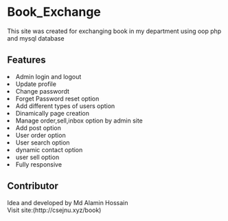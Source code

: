 # Book_Exchange
This site was created for exchanging book in my department using oop php and mysql database
<h2>Features</h2>
<li>Admin login and logout</li>
<li>Update profile</li>
<li>Change passwordt</li>
<li>Forget Password reset option</li>
<li>Add different types of users option</li>
<li>Dinamically page creation</li>
<li>Manage order,sell,inbox option by admin site</li>
<li>Add post option</li>
<li>User order option</li>
<li>User search option</li>
<li>dynamic contact option</li>
<li>user sell option</li>
<li>Fully responsive</li>
<h2>Contributor</h2>
Idea and developed by Md Alamin Hossain
<br>
Visit site:(http://csejnu.xyz/book)

